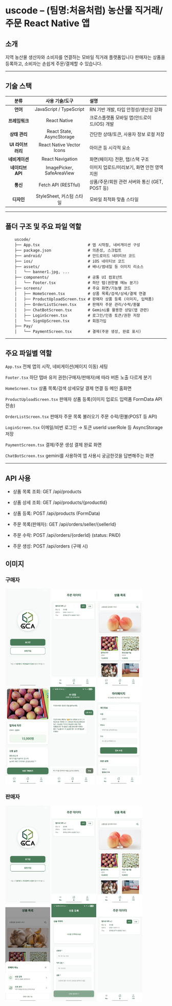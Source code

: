 #  uscode – (팀명:처음처럼) 농산물 직거래/주문 React Native 앱

## 소개
지역 농산물 생산자와 소비자를 연결하는 모바일 직거래 플랫폼입니다
판매자는 상품을 등록하고, 소비자는 손쉽게 주문/결제할 수 있습니다.

---

## 기술 스택

|      분류      |          사용 기술/도구         | 설명                                    |
| :----------: | :-----------------------: | :------------------------------------ |
|    **언어**    |  JavaScript / TypeScript  | RN 기반 개발, 타입 안정성/생산성 강화               |
|   **프레임워크**  |        React Native       | 크로스플랫폼 모바일 앱(안드로이드/iOS) 개발            |
|   **상태 관리**  | React State, AsyncStorage | 간단한 상태/토큰, 사용자 정보 로컬 저장               |
| **UI 라이브러리** | React Native Vector Icons | 아이콘 등 시각적 요소                          |
|   **네비게이션**  |      React Navigation     | 화면(페이지) 전환, 탭/스택 구조                   |
| **네이티브 API** | ImagePicker, SafeAreaView | 이미지 업로드/미리보기, 화면 안전 영역 지원             |
|    **통신**    |    Fetch API (RESTful)    | 상품/주문/회원 관련 서버와 통신 (GET, POST 등)      |
|    **디자인**   |    StyleSheet, 커스텀 스타일    | 모바일 최적화 맞춤 스타일                        |

---

## 폴더 구조 및 주요 파일 역할
```
    uscode/
    ├── App.tsx                     # 앱 시작점, 네비게이션 구성
    ├── package.json                # 의존성, 스크립트
    ├── android/                    # 안드로이드 네이티브 코드
    ├── ios/                        # iOS 네이티브 코드
    ├── assets/                     # 배너/썸네일 등 이미지 리소스
    │   └── banner1.jpg, ...
    ├── components/                 # 공통 UI 컴포넌트
    │   └── Footer.tsx              # 하단 탭(권한별 메뉴 분기)
    ├── screens/                    # 주요 화면/기능별 코드
    │   ├── HomeScreen.tsx          # 상품 목록/검색/상세/결제 연결
    │   ├── ProductUploadScreen.tsx # 판매자 상품 등록 (이미지, 입력폼)
    │   ├── OrderListScreen.tsx     # 판매자 주문 관리/수락/환불
    │   ├── ChatBotScreen.tsx       # Gemini를 활용한 상담(앱 관련)
    │   ├── LoginScreen.tsx         # 로그인/인증 토큰/권한 저장
    │   └── SignUpScreen.tsx        # 회원가입
    ├── Pay/
    │   └── PaymentScreen.tsx       # 결제(주문 생성, 완료 표시)
```

---

## 주요 파일별 역할
`App.tsx`
전체 앱의 시작, 네비게이션(페이지 이동) 세팅

`Footer.tsx`
하단 탭바 유저 권한(구매자/판매자)에 따라 버튼 노출 다르게 분기

`HomeScreen.tsx`
상품 목록/검색 상세모달 결제 연결 등 메인 홈화면

`ProductUploadScreen.tsx`
판매자 상품 등록(이미지 업로드 입력폼 FormData API 전송)

`OrderListScreen.tsx`
판매자 주문 목록 불러오기 주문 수락/환불(POST 등 API)

`LoginScreen.tsx`
이메일/비번 로그인 → 토큰 userId userRole 등 AsyncStorage 저장

`PaymentScreen.tsx`
결제/주문 생성 결제 완료 화면

`ChatBotScreen.tsx`
gemini를 사용하여 앱 사용시 궁금한것을 답변해주는 화면

---

## API 사용
+ 상품 목록 조회: GET /api/products

+ 상품 상세 조회: GET /api/products/{productId}

+ 상품 등록: POST /api/products (FormData)

+ 주문 목록(판매자): GET /api/orders/seller/{sellerId}

+ 주문 수락: POST /api/orders/{orderId} (status: PAID)

+ 주문 생성: POST /api/orders (구매 시)

## 이미지

### 구매자  

<div align="left"> <img src="./assets/app/4.jpg" width="140"/> <img src="./assets/app/5.jpg" width="140"/> <img src="./assets/app/8.jpg" width="140"/> <img src="./assets/app/image0.jpg" width="140"/><img src="./assets/app/1.jpg" width="140"/> <img src="./assets/app/2.jpg" width="140"/> </div>

### 판매자  

<div align="left"> <img src="./assets/app/4.jpg" width="140"/> <img src="./assets/app/5.jpg" width="140"/> <img src="./assets/app/9.jpg" width="140"/> <img src="./assets/app/7.jpg" width="140"/> <img src="./assets/app/3.jpg" width="140"/> <img src="./assets/app/5.jpg" width="140"/> </div>